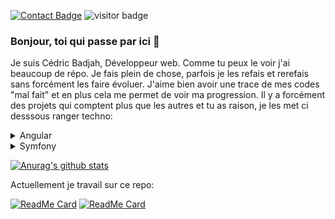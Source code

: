[![Contact Badge](https://img.shields.io/badge/Contactez-moi-green)](https://github.com/samakunchan/samatech/contact)
<img src="https://visitor-badge.glitch.me/badge?page_id=samakunchan" alt="visitor badge"/>


### Bonjour, toi qui passe par ici 👋
Je suis Cédric Badjah, Développeur web.
Comme tu peux le voir j'ai beaucoup de répo. Je fais plein de chose, parfois je les refais et rerefais sans forcément les faire évoluer. J'aime bien avoir une trace de mes codes "mal fait" et en plus cela me permet de voir ma progression.
Il y a forcément des projets qui comptent plus que les autres et tu as raison, je les met ci desssous ranger techno:
  <details>
    <summary>Angular</summary>
    <br>
    <p>- <a href="https://github.com/samakunchan/velooc">Velooc</a>: Projet étudiant de location refaisa vec Angular</p>
    <p>- <a href="https://github.com/samakunchan/velooc-ngrx">Velooc with NgRx</a>: Même projet avec une monter en compétence avec NgRx</p>
  </details>
  <details>
    <summary>Symfony</summary>
    <p>- <a href="https://github.com/samakunchan/samatech">Samakunchan Technology</a>: Mon site web</p>
    <p>- <a href="https://github.com/samakunchan/surveysamapi">API Survey RESTFUL</a>: Mon premier APi avec Symfony</p>
  </details>

<!--
**samakunchan/samakunchan** is a ✨ _special_ ✨ repository because its `README.md` (this file) appears on your GitHub profile.

Here are some ideas to get you started:

- 🔭 I’m currently working on ...
- 🌱 I’m currently learning ...
- 👯 I’m looking to collaborate on ...
- 🤔 I’m looking for help with ...
- 💬 Ask me about ...
- 📫 How to reach me: ...
- 😄 Pronouns: ...
- ⚡ Fun fact: ...
-->
[![Anurag's github stats](https://github-readme-stats.vercel.app/api?username=samakunchan)](https://github.com/anuraghazra/github-readme-stats)

Actuellement je travail sur ce repo:

  [![ReadMe Card](https://github-readme-stats.vercel.app/api/pin/?username=samakunchan&repo=velooc-ngrx)](https://github.com/anuraghazra/github-readme-stats)
  [![ReadMe Card](https://github-readme-stats.vercel.app/api/pin/?username=samakunchan&repo=velooc)](https://github.com/anuraghazra/github-readme-stats)
